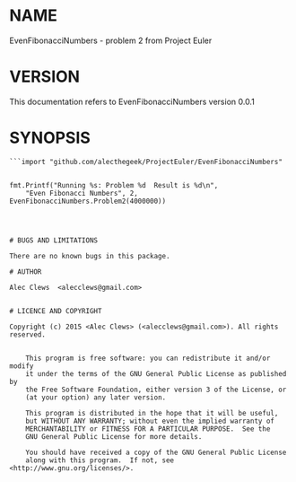 
# NAME

EvenFibonacciNumbers - problem 2 from Project Euler


# VERSION

This documentation refers to EvenFibonacciNumbers version 0.0.1


# SYNOPSIS

    ```import "github.com/alecthegeek/ProjectEuler/EvenFibonacciNumbers"
    
    
    fmt.Printf("Running %s: Problem %d  Result is %d\n",
		"Even Fibonacci Numbers", 2, EvenFibonacciNumbers.Problem2(4000000))
```



# BUGS AND LIMITATIONS

There are no known bugs in this package.

# AUTHOR

Alec Clews  <alecclews@gmail.com>


# LICENCE AND COPYRIGHT

Copyright (c) 2015 <Alec Clews> (<alecclews@gmail.com>). All rights reserved.


    This program is free software: you can redistribute it and/or modify
    it under the terms of the GNU General Public License as published by
    the Free Software Foundation, either version 3 of the License, or
    (at your option) any later version.

    This program is distributed in the hope that it will be useful,
    but WITHOUT ANY WARRANTY; without even the implied warranty of
    MERCHANTABILITY or FITNESS FOR A PARTICULAR PURPOSE.  See the
    GNU General Public License for more details.

    You should have received a copy of the GNU General Public License
    along with this program.  If not, see <http://www.gnu.org/licenses/>.

